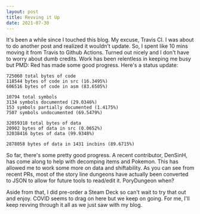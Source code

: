 ```yaml
---
layout: post
title: Revving it Up
date: 2021-07-30
---
```


It's been a while since I touched this blog. My excuse, Travis CI. I was about
to do another post and realized it wouldn't update. So, I spent like 10 mins
moving it from Travis to Github Actions. Turned out nicely and I don't have to
worry about dumb credits. Work has been relentless in keeping me busy but PMD:
Red has made some good progress. Here's a status update:

```
725060 total bytes of code
118544 bytes of code in src (16.3495%)
606516 bytes of code in asm (83.6505%)

10794 total symbols
3134 symbols documented (29.0346%)
153 symbols partially documented (1.4175%)
7507 symbols undocumented (69.5479%)

32059318 total bytes of data
20902 bytes of data in src (0.0652%)
32038416 bytes of data (99.9348%)

2878058 bytes of data in 1431 incbins (89.6715%)
```

So far, there's some pretty good progress. A recent contributor, DenSinH, has
come along to help with decomping items and Pokemon. This has allowed me to
work some more on data and shiftability. As you can see from recent PRs, most
of the story line dungeons have actually been converted to JSON to allow for
future tools to read/edit it. PoryDungeon when?

Aside from that, I did pre-order a Steam Deck so can't wait to try that out
and enjoy. COVID seems to drag on here but we keep on going. For me, I'll keep
revving through it all as we just saw with my blog.
